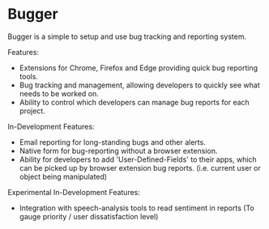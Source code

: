# Bugger

Bugger is a simple to setup and use bug tracking and reporting system.

Features:

* Extensions for Chrome, Firefox and Edge providing quick bug reporting tools.
* Bug tracking and management, allowing developers to quickly see what needs to be worked on.
* Ability to control which developers can manage bug reports for each project.

In-Development Features:

* Email reporting for long-standing bugs and other alerts.
* Native form for bug-reporting without a browser extension.
* Ability for developers to add 'User-Defined-Fields' to their apps, which can be picked up by browser extension bug reports. (i.e. current user or object being manipulated)

Experimental In-Development Features:

* Integration with speech-analysis tools to read sentiment in reports (To gauge priority / user dissatisfaction level)